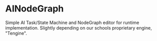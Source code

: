 # AINodeGraph
Simple AI Task/State Machine and NodeGraph editor for runtime implementation. Slightly depending on our schools proprietary engine, "Tengine".
